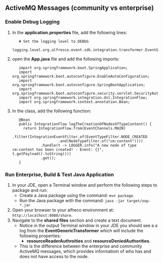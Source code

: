 ## ActiveMQ Messages (community vs enterprise)

### Enable Debug Logging
1. In the **application.properties** file, add the following lines:
   ```
      # Set the logging level to DEBUG
      logging.level.org.alfresco.event.sdk.integration.transformer.EventGenericTransformer=DEBUG
   ```
2. open the **App.java** file and add the following imports:
   ```
      import org.springframework.boot.SpringApplication;
      import org.springframework.boot.autoconfigure.EnableAutoConfiguration;
      import org.springframework.boot.autoconfigure.SpringBootApplication;
      import org.springframework.boot.autoconfigure.security.servlet.SecurityAutoConfiguration;
      import org.springframework.integration.dsl.IntegrationFlow;
      import org.springframework.context.annotation.Bean;
   ```
3. In the class, add the following function:
   ```
      @Bean
      public IntegrationFlow logTheCreationOfNodesOfTypeContent() {
        return IntegrationFlow.from(EventChannels.MAIN)
                .filter(IntegrationEventFilter.of(EventTypeFilter.NODE_CREATED
                        .and(NodeTypeFilter.of("cm:content"))))
                .handle(t -> LOGGER.info("A new node of type cm:content has been created! - Event: {}", t.getPayload().toString()))
                .get();
      }
   ```

### Run Enterprise, Build & Test Java Application
1. In your JDE, open a Terminal window and perform the following steps to package and run:
    * Create a Java package using the command: ```mvn package```.
    * Run the Java package with the command: ```java -jar target/oop-*.jar```
2. Open your browser to your alfreco environment at: ```http://localhost:8080/share```.
3. Navigate to the **shared files** section and create a text document.
    * Notice in the output Terminal window in your JDE you should see a a log from the **EventGenericTransformer** which will include the following properties:
      * **resourceReaderAuthroities** and **resourceDeniedAuthorities**.
    * This is the difference between the enterprise and community ActiveMQ messages, which provides informatioin of who has and does not have access to the node.
   
